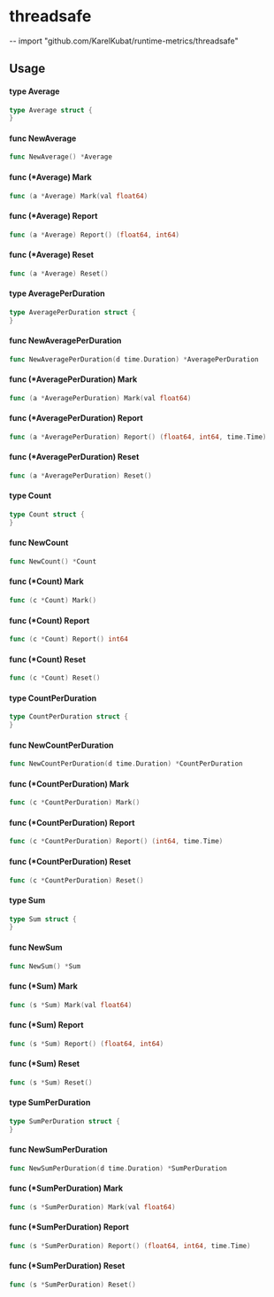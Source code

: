 # threadsafe
--
    import "github.com/KarelKubat/runtime-metrics/threadsafe"


## Usage

#### type Average

```go
type Average struct {
}
```


#### func  NewAverage

```go
func NewAverage() *Average
```

#### func (*Average) Mark

```go
func (a *Average) Mark(val float64)
```

#### func (*Average) Report

```go
func (a *Average) Report() (float64, int64)
```

#### func (*Average) Reset

```go
func (a *Average) Reset()
```

#### type AveragePerDuration

```go
type AveragePerDuration struct {
}
```


#### func  NewAveragePerDuration

```go
func NewAveragePerDuration(d time.Duration) *AveragePerDuration
```

#### func (*AveragePerDuration) Mark

```go
func (a *AveragePerDuration) Mark(val float64)
```

#### func (*AveragePerDuration) Report

```go
func (a *AveragePerDuration) Report() (float64, int64, time.Time)
```

#### func (*AveragePerDuration) Reset

```go
func (a *AveragePerDuration) Reset()
```

#### type Count

```go
type Count struct {
}
```


#### func  NewCount

```go
func NewCount() *Count
```

#### func (*Count) Mark

```go
func (c *Count) Mark()
```

#### func (*Count) Report

```go
func (c *Count) Report() int64
```

#### func (*Count) Reset

```go
func (c *Count) Reset()
```

#### type CountPerDuration

```go
type CountPerDuration struct {
}
```


#### func  NewCountPerDuration

```go
func NewCountPerDuration(d time.Duration) *CountPerDuration
```

#### func (*CountPerDuration) Mark

```go
func (c *CountPerDuration) Mark()
```

#### func (*CountPerDuration) Report

```go
func (c *CountPerDuration) Report() (int64, time.Time)
```

#### func (*CountPerDuration) Reset

```go
func (c *CountPerDuration) Reset()
```

#### type Sum

```go
type Sum struct {
}
```


#### func  NewSum

```go
func NewSum() *Sum
```

#### func (*Sum) Mark

```go
func (s *Sum) Mark(val float64)
```

#### func (*Sum) Report

```go
func (s *Sum) Report() (float64, int64)
```

#### func (*Sum) Reset

```go
func (s *Sum) Reset()
```

#### type SumPerDuration

```go
type SumPerDuration struct {
}
```


#### func  NewSumPerDuration

```go
func NewSumPerDuration(d time.Duration) *SumPerDuration
```

#### func (*SumPerDuration) Mark

```go
func (s *SumPerDuration) Mark(val float64)
```

#### func (*SumPerDuration) Report

```go
func (s *SumPerDuration) Report() (float64, int64, time.Time)
```

#### func (*SumPerDuration) Reset

```go
func (s *SumPerDuration) Reset()
```
